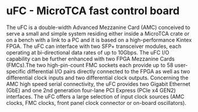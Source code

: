 # uFC - MicroTCA fast control board
The uFC is a double-width Advanced Mezzanine Card (AMC) conceived to serve a small and simple system residing either inside a MicroTCA crate or on a bench with a link to a PC and it is based on a high-performance Kintex FPGA. The uFC can interface with two SFP+ transceiver modules, each operating at bi-directional data rates of up to 10Gbps. The uFC I/O capability can be further enhanced with two FPGA Mezzanine Cards (FMCs).The two high-pin-count FMC sockets each provide up to 58 user-specific differential I/O pairs directly connected to the FPGA as well as two differential clock inputs and two differential clock outputs. Concerning the AMC high speed serial connectivity, the uFC provides two Gigabit Ethernet (GbE) and one 2nd generation four-lane PCI Express (PCIe x4 GEN2) interfaces. The uFC offers a large selection of input clock sources (AMC clocks, FMC clocks, front panel clock connector or on-board oscillators).
